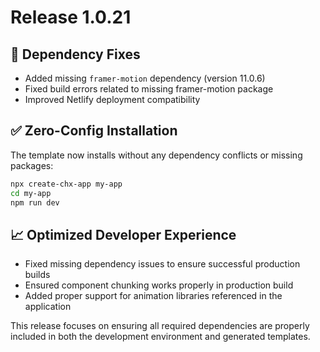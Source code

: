 # Release 1.0.21

## 🔧 Dependency Fixes

- Added missing `framer-motion` dependency (version 11.0.6)
- Fixed build errors related to missing framer-motion package
- Improved Netlify deployment compatibility

## ✅ Zero-Config Installation

The template now installs without any dependency conflicts or missing packages:

```bash
npx create-chx-app my-app
cd my-app
npm run dev
```

## 📈 Optimized Developer Experience

- Fixed missing dependency issues to ensure successful production builds
- Ensured component chunking works properly in production build
- Added proper support for animation libraries referenced in the application

This release focuses on ensuring all required dependencies are properly included in both the development environment and generated templates. 